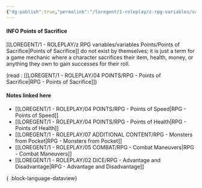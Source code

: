 ```yaml
---
{"dg-publish":true,"permalink":"/loregent/1-roleplay/z-rpg-variables/variables-points/points-of-sacrifice/"}
---
```


#### INFO Points of Sacrifice

[[LOREGENT/1 - ROLEPLAY/z RPG variables/variables Points/Points of Sacrifice\|Points of Sacrifice]] do not exist by themselves; it is just a term for a game mechanic where a character sacrifices their item, health, money, or anything they own to gain successes for their roll.

(read : [[LOREGENT/1 - ROLEPLAY/04 POINTS/RPG - Points of Sacrifice\|RPG - Points of Sacrifice]])

#### Notes linked here
- [[LOREGENT/1 - ROLEPLAY/04 POINTS/RPG - Points of Speed\|RPG - Points of Speed]]
- [[LOREGENT/1 - ROLEPLAY/04 POINTS/RPG - Points of Health\|RPG - Points of Health]]
- [[LOREGENT/1 - ROLEPLAY/07 ADDITIONAL CONTENT/RPG - Monsters from Pocket\|RPG - Monsters from Pocket]]
- [[LOREGENT/1 - ROLEPLAY/05 COMBAT/RPG - Combat Maneuvers\|RPG - Combat Maneuvers]]
- [[LOREGENT/1 - ROLEPLAY/02 DICE/RPG - Advantage and Disadvantage\|RPG - Advantage and Disadvantage]]

{ .block-language-dataview}
